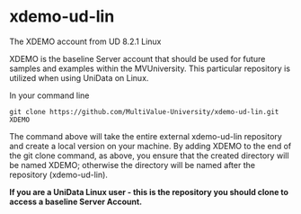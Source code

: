 # xdemo-ud-lin

The XDEMO account from UD 8.2.1 Linux

XDEMO is the baseline Server account that should be used for future samples and examples within the MVUniversity. This particular repository is utilized when using UniData on Linux.

In your command line

```
git clone https://github.com/MultiValue-University/xdemo-ud-lin.git XDEMO
```

The command above will take the entire external xdemo-ud-lin repository and create a local version on your machine. By adding  XDEMO to the end of the git clone command, as above, you ensure that the created directory will be named XDEMO; otherwise the directory will be named after the repository (xdemo-ud-lin).   

**If you are a UniData Linux user - this is the repository you should clone to access a baseline Server Account.**